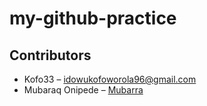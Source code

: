 # my-github-practice

## Contributors
- Kofo33 – [idowukofoworola96@gmail.com](mailto:idowukofoworola96@gmail.com)
- Mubaraq Onipede – [Mubarra](https://github.com/mubarraqqq)
